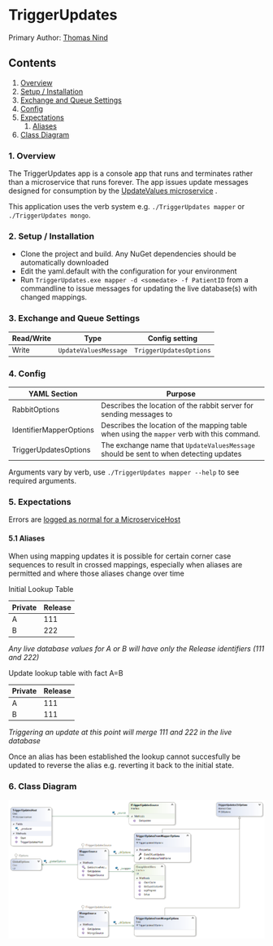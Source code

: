# TriggerUpdates

Primary Author: [Thomas Nind](https://github.com/tznind)

## Contents
 1. [Overview](#1-overview)
 2. [Setup / Installation](#2-setup--installation)
 3. [Exchange and Queue Settings](#3-exchange-and-queue-settings)
 4. [Config](#4-config)
 5. [Expectations](#5-expectations)
     1. [Aliases](#aliases)
 6. [Class Diagram](#6-class-diagram)

### 1. Overview
The TriggerUpdates app is a console app that runs and terminates rather than a microservice that runs forever. The app issues update messages designed for consumption by the [UpdateValues microservice] .

This application uses the verb system e.g. `./TriggerUpdates mapper` or `./TriggerUpdates mongo`.

### 2. Setup / Installation
 - Clone the project and build. Any NuGet dependencies should be automatically downloaded
 - Edit the yaml.default with the configuration for your environment
 - Run `TriggerUpdates.exe mapper -d <somedate> -f PatientID` from a commandline to issue messages for updating the live database(s) with changed mappings.

### 3. Exchange and Queue Settings
| Read/Write | Type | Config setting |
| ------------- | ------------- |------------- |
| Write | `UpdateValuesMessage` | `TriggerUpdatesOptions` |

### 4. Config
| YAML Section  | Purpose |
| ------------- | ------------- |
| RabbitOptions | Describes the location of the rabbit server for sending messages to |
| IdentifierMapperOptions | Describes the location of the mapping table when using the `mapper` verb with this command. |
| TriggerUpdatesOptions | The exchange name that `UpdateValuesMessage` should be sent to when detecting updates |

Arguments vary by verb, use `./TriggerUpdates mapper --help` to see required arguments.

### 5. Expectations
Errors are [logged as normal for a MicroserviceHost](../../common/Smi.Common/README.md#logging)

#### 5.1 Aliases

When using mapping updates it is possible for certain corner case sequences to result in crossed mappings, especially when aliases are permitted and where those aliases change over time

Initial Lookup Table

| Private | Release|
|---|---|
| A | 111|
| B | 222|

_Any live database values for A or B will have only the Release identifiers (111 and 222)_

Update lookup table with fact A=B

| Private | Release|
|---|---|
| A | 111|
| B | 111|

_Triggering an update at this point will merge 111 and 222 in the live database_

Once an alias has been established the lookup cannot succesfully be updated to reverse the alias e.g. reverting it back to the initial state.


### 6. Class Diagram
![Class Diagram](./Images/ClassDiagram.png)

[UpdateValues microservice]: ../../microservices/Updating/Microservices.UpdateValues/README.md
